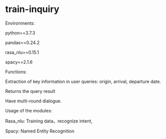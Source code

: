 # train-inquiry

Environments:

python==3.7.3

pandas==0.24.2

rasa_nlu==0.15.1

spacy==2.1.6


Functions:

Extraction of key information in user queries: origin, arrival, departure date.

Returns the query result

Have multi-round dialogue.

Usage of the modules:

Rasa_nlu: Training data，recognize intent,

Spacy: Named Entity Recognition
